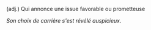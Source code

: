 (adj.) Qui annonce une issue favorable ou prometteuse

*Son choix de carrière s'est révélé auspicieux.* 